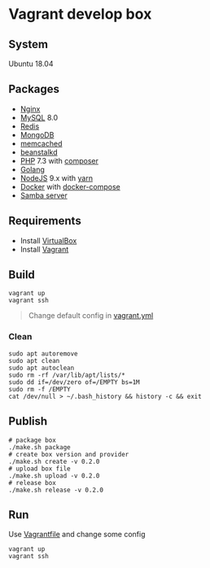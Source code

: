 Vagrant develop box
===================

System
------

Ubuntu 18.04

Packages
--------

* [Nginx][Nginx]
* [MySQL][MySQL] 8.0
* [Redis][Redis]
* [MongoDB][MongoDB]
* [memcached][memcached]
* [beanstalkd][beanstalkd]
* [PHP][PHP] 7.3 with [composer][composer]
* [Golang][Golang]
* [NodeJS][NodeJS] 9.x with [yarn][yarn]
* [Docker][Docker] with [docker-compose][docker-compose]
* [Samba server][Samba server]

Requirements
------------

* Install [VirtualBox][VirtualBox]
* Install [Vagrant][Vagrant]

Build
-----

```shell
vagrant up
vagrant ssh
```

> Change default config in [vagrant.yml][vagrant.yml] 

### Clean

```shell
sudo apt autoremove
sudo apt clean
sudo apt autoclean
sudo rm -rf /var/lib/apt/lists/*
sudo dd if=/dev/zero of=/EMPTY bs=1M
sudo rm -f /EMPTY
cat /dev/null > ~/.bash_history && history -c && exit
```

Publish
-------

```shell
# package box
./make.sh package
# create box version and provider
./make.sh create -v 0.2.0
# upload box file
./make.sh upload -v 0.2.0
# release box
./make.sh release -v 0.2.0
```

Run
----

Use [Vagrantfile][build/Vagrantfile] and change some config

```shell
vagrant up
vagrant ssh
```

[VirtualBox]: https://www.virtualbox.org/wiki/Downloads
[Vagrant]: https://www.vagrantup.com/downloads.html
[vagrant.yml]: https://github.com/lostsnow/vagrant-dev-box/blob/master/playbooks/vagrant.yml
[build/Vagrantfile]: https://github.com/lostsnow/vagrant-dev-box/blob/master/build/Vagrantfile
[Nginx]: https://nginx.org/en/download.html
[MySQL]: https://dev.mysql.com/downloads/
[Redis]: https://redis.io/download
[MongoDB]: https://www.mongodb.com/download-center/community
[memcached]: https://memcached.org/downloads
[beanstalkd]: https://beanstalkd.github.io/download.html
[PHP]: https://www.php.net/downloads.php
[composer]: https://getcomposer.org/download/
[Golang]: https://golang.org/dl/
[NodeJS]: https://nodejs.org/en/download/
[yarn]: https://yarnpkg.com/en/docs/install
[Docker]: https://docs.docker.com/install/
[docker-compose]: https://docs.docker.com/compose/install/
[Samba server]: https://www.samba.org/samba/download/